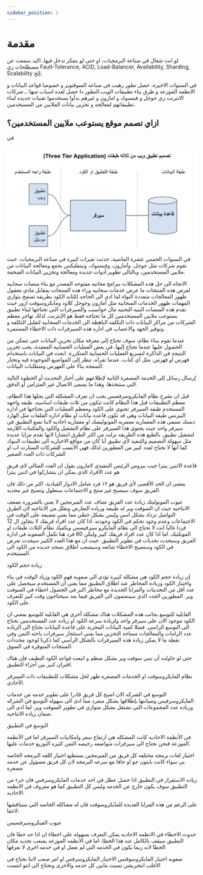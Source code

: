 ```yaml
---
sidebar_position: 1
---
```


# مقدمة

لو انت شغال في صناعة البرمجيات، او حتى لو بتفكر تدخل فيها، اكيد سمعت عن مصطلحات زي Fault-Tolerance, ACID, Load-Balancer, Availability, Sharding,  Scalability إلخ.

في السنوات الاخيرة، حصل تطور رهيب في صناعه السوفتوير و خصوصا قواعد البيانات  و الانظمه الموزعه و طرق بناء تطبيقات الويب.التطور دا حصل لعده اسباب منها:
  ـ شركات الانترنت زي جوجل و فيسبوك و امازون و غيرهم بدأوا يستخدموا تقنيات جديده لبناء تطبيقاتهم لمعالجه و تخزين بيانات الملايين من المستخدمين.
  




## ازاي تصمم موقع يستوعب ملايين المستخدمين؟


في





![alt text](image.png)
 


في السنوات الخمس عشرة الماضية، حدثت تغيرات كبيرة في صناعة البرمجيات.
حيث تقوم شركات مثل جوجل، وأمازون، وفيسبوك، ونيتفليكس بجمع ومعالجة البيانات من ملايين المستخدمين، وبالتالي تطوير أدوات جديدة ومعالجة وتخزين البيانات الضخمة.


الاتجاه الى حل هذه المشكلات ببرامج مجانيه مفتوحه  المصدر مع بناء منصات سحابيه لعرض هذه المنتجات  ما عرض خدمات سحابيه وراء هذه المنتجات بمقابل مادي معقول 
    ظهور المعالجات متعددة النواة لما ادى الى الحاجه لكتابه الكود بطريقه تسمح بتوازي المهمات
    ظهور الخدمات السحابية مثل أمازون  وجوجل كلاود  ومايكروسوفت ازور  حيث تقدم هذه المنصات البنيه التحتيه مال حواسيب والسيرفرات التي تحتاجها لبناء تطبيق يستوعب ملايين المستخدمين كل ما تحتاجه فقط  هو الإنترنت. لذلك تهاجر معظم الشركات من مراكز البيانات ذات التكلفه الباهظه الى الخدمات السحابيه لتقليل التكلفه و وتوفير الجهد والاعصاب في اداره هذه السيرفرات ذات الاخطاء المستمره.

عندما تقوم ببناء نظام، سوف تحتاج إلى معرفة مكان تخزين البيانات حتى تتمكن من الحصول عليها عندما تحتاج إليها.
    في بعض العمليات الحسابية المعقدة، يجب تخزين النتيجة في الذاكرة لتسريع العمليات الحسابية المتكررة.
    ابحث في البيانات باستخدام فهرس أو فهرس. مثل أي كتاب، عندما تقرأه، تنظر إلى المواضيع الموجودة فيه وتختار الصفحة بناءً على الفهرس ومتطلبات البيانات.

إرسال رسائل إلى الخدمة المصغرة الثانية لإطلاعهم على أخبار التحديث أو الخطوة التالية التي ستتخذها. وهذا ما يسمى الاتصال غير المتزامن أو الدفق.



قبل ان نشرح نظام المايكروسرفسس يجب ان نعرف المشكله التي يحلها هذا النظام،   معظم التطبيقات قبل هذا النظام كانت تتكون من ثلاث طبقات اساسيه.
طبقه واجهه المستخدم 
طبقه السيرفر تحتوي على الكود ومعظم العمليات التي تحتاجها في اداره البيزنس 
  طبقه البيانات  وهي قد تكون قاعده بيانات او نظام اداره الملفات مثل الهارد ديسك 
 تسمى هذه المعماريه معمريه المونوليسك او معماريه احاديه لاننا نضع التطبيق في سيرفر واحد حيث يحتوي هذا السيرفر على نظام التشغيل والكود والمكتبات اللازمه لتشغيل تطبيق.
 بالطبع هذه الطريقه نزلت من اكثر الطرق انتشارا لانها تقدم مزايا عديدة مثل سهولة التصميم والتنفيذ لأي تطبيق أيا كان من مواقع الاخباريه الى تطبيقات البنوك كما أنها لا تحتاج لعدد كبير من المطورين لذلك فهي الأنسب للشركات الستارت اب او الشركات ذات العدد الصغير



قاعدة الاثنين بيتزا 
جيب بيزوس الرئيس التنفيذي لامازون يقول ان العدد المثالي لاي فريق هو عدد الأفراد الذي يمكن ان يتشاركوا في اثنين بيتزا


بمعنى ان الحد الأقصى لأي فريق هو ١٢ فرد شامل الادوار القيادية. اكثر من ذلك فان  الفريق سوف سيصبح غير منتج  و  الاجتماعات  ستطول وتصبح غير مجديه.

عيوب المونوليثك 
زيادة عدد الفريق 
تضاف عدد المبرمجين لا يعني بالضروره تضعف الانتاجيه حيث ان السوفت وير له طبيعه وزياده التعارض وتقلل من الانتاجيه لان الطرق التواصل تزداد بشكل اسي  وليس بشكل خطي  مما يعني مضيعه على الوقت في الاجتماعات وعدم وجود تحكم في الكود وجودته. اذا كان عدد افراد فريقك لا يتجاوز ال 12 فردا غالبا انت لا تحتاج الى نظام المايكرو سيرفيسس ويكفيك نظام الثلاث طبقات او المونلثيك. اما اذا كان عدد افراد فريقك كبير وليكن 60 فرد هنا تكمل الصعوبه في اداره الفريق وستحدث تحديات في تطوير التطبيق. حيث ان مع هذا العدد الكبير سيحدث تعرض في الكود وستصبح الاخطاء شائعه وسيصعب اطلاق نسخه جديده من الكود الى المستخدم.






زيادة حجم الكود

إن زيادة حجم الكود هي مشكلة كبيرة تؤدي الى صعوبة فهم الكود وزياد الوقت في بناء واختبار الكود وزيادة المخاطر عند اطلاق التطبيق مما يعني أن المستخدم سيحصل على عدد أقل من التحديثات والمزايا الجديدة مع مخاطر اكبر في الحصول اخطاء في السوفت وير. المطورين الجدد الذي  سينضمون الى الفريق فيما بعد سيحتاجون وقت كبير للتعرف على الكود. 



القابلية للتوسع
 بجانب هذه المشكلات هناك مشكلة أخرى هي القابلية للتوسع بمعنى ان الكود موجود الان على سيرفر واحد ولزيادة سرعة الكود او زياده عدد المستخدمين تحتاج الى التوسع الراسي.  فمثلا كمية البيانات المخزنة على قاعدة البيانات نحتاج الى الزياده عدد الرامات والمعالجات  مساحة التخزين  مما يعني استئجار  سيرفرات باحثه الثمن وفي نقطة ما لا يمكن زيادة هذه السيرفرات بالشكل الرأسي كما ذكرنا لوجود محددات المنتجات المتوفرة في السوق.

 حتى لو حاولت أن تبني سوفت وير بشكل منظم  و  اتبعت قواعد الكود النظيف فإن هناك اقتران كبير بين أجزاء التطبيق.




 
 
 




نظام المايكروسوفت او الخدمات المصغره ظهر لحل مشكلات للتطبيقات ذات السيرفر الأحادي.
 
التوسع في الشركه
الان اصبح كل فريق قادرا على تطوير خدمه من خدمات المايكروسرفيس وصيانتها بإطلاقها بشكل منفرد مما ادى الى سهوله التوسع في الشركه وزياده عدد المجموعات التي تشتغل بشكل متوازي في تطوير السوفت وير. لما ادي الى ضمان زياده الانتاجيه.

التوسع في  التطبيق
 
في الأنظمة الاحاديه  كانت المشكله هي  ارتفاع سعر وامكانيات السيرفر اما في الأنظمة الموزعة فنحن نحتاج الى سيرفرات متواضعه رخيصه الثمن كثيره التوزيع خدمات عليها. 

اختيار لغات برمجه مختلفه
 كل  فريق  من المبرمجين يستطيع  اختيار اللغه البرمجه الخاصه بي سواء كانت بايثون جو او جافا مع سرعه البرمجه لان كل فريق مسؤول عن خدمه مصغره  

زياده الاستقرار في التطبيق
اذا حصل عطل في احد خدمات المايكروسرفس  فان جزء من التطبيق سوف يكون خارج عن الخدمه وليس كل التطبيق كما هو معروف في الانظمه الاحاديه. 

على الرغم من هذه المزايا العديده للمايكروسوفت فان له مشاكله الخاصه  التي سنناقشها لاحقا:

عيوب الميكروسيرفسيس

حدوث الاخطاء
في الانظمه الاحاديه يمكن التعرف بسهوله على اخطاء ان اذا حد خطا فان التطبيق سيقف بالكامل عند هذا الخطا.  اما في الانظمه الموزعه يصعب تحديد مكان الخطا لانه ربما يكون في الخدمه التي لم تعمل او في خدمه اخرى لا نعرفها 

صعوبه  اختبار المايكروسوفتس
الاختبار المايكروسرفس او امر صعب لاننا نحتاج في الاغلب انتجريشن تسيت مابين كل خدمه والاخرى ونحتاج الى انتو انتست


